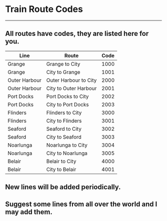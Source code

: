 # Train Route Codes
***
## All routes have codes, they are listed here for you.

| Line          | Route                 | Code |
|---------------|-----------------------|------|
| Grange        | Grange to City        | 1000 |
| Grange        | City to Grange        | 1001 |
| Outer Harbour | Outer Harbour to City | 2000 |
| Outer Harbour | City to Outer Harbour | 2001 |
| Port Docks    | Port Docks to City    | 2002 |
| Port Docks    | City to Port Docks    | 2003 |
| Flinders      | Flinders to City      | 3000 |
| Flinders      | City to Flinders      | 3001 |
| Seaford       | Seaford to City       | 3002 |
| Seaford       | City to Seaford       | 3003 |
| Noarlunga     | Noarlunga to City     | 3004 |
| Noarlunga     | City to Noarlunga     | 3005 |
| Belair        | Belair to City        | 4000 |
| Belair        | City to Belair        | 4001 |

## New lines will be added periodically.
## Suggest some lines from all over the world and I may add them.
